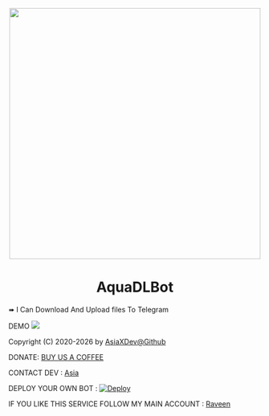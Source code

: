 <p align="center"><a href="https://t.me/AquaDLBot"><img src="https://c.wallhere.com/photos/b1/64/Kono_Subarashii_Sekai_ni_Shukufuku_wo_white_background_Aqua_KonoSuba_simple_background_anime_anime_girls_white_skin-1392705.jpg!d" width="500"></a></p> 

<h1 align="center">AquaDLBot</h1>

<p> ➠ I Can Download And Upload files To Telegram </p>


DEMO
 <a href="https://t.me/AquaDlBot"><img src="https://img.shields.io/badge/Bot%20Status%20-UP-green"></a>

Copyright (C) 2020-2026 by <a href="https://github.com/AsiaXDev">AsiaXDev@Github</a>

DONATE: <a href="https://upayi.me/raveen-2003@axl">BUY US A COFFEE</a>

CONTACT DEV : <a href="https://t.me/raveen2003">Asia</a>

DEPLOY YOUR OWN BOT : [![Deploy](https://www.herokucdn.com/deploy/button.svg)](https://heroku.com/deploy?template=https://github.com/robertmmlicciardello/AquaDLBot)

IF YOU LIKE THIS SERVICE FOLLOW MY MAIN ACCOUNT : <a href="https://github.com/raveen2003">Raveen</a>
